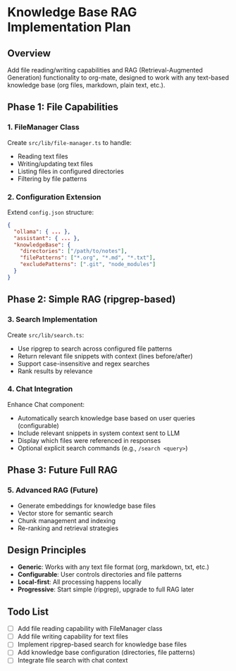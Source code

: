 # Knowledge Base RAG Implementation Plan

## Overview
Add file reading/writing capabilities and RAG (Retrieval-Augmented Generation) functionality to org-mate, designed to work with any text-based knowledge base (org files, markdown, plain text, etc.).

## Phase 1: File Capabilities

### 1. FileManager Class
Create `src/lib/file-manager.ts` to handle:
- Reading text files
- Writing/updating text files
- Listing files in configured directories
- Filtering by file patterns

### 2. Configuration Extension
Extend `config.json` structure:
```json
{
  "ollama": { ... },
  "assistant": { ... },
  "knowledgeBase": {
    "directories": ["/path/to/notes"],
    "filePatterns": ["*.org", "*.md", "*.txt"],
    "excludePatterns": [".git", "node_modules"]
  }
}
```

## Phase 2: Simple RAG (ripgrep-based)

### 3. Search Implementation
Create `src/lib/search.ts`:
- Use ripgrep to search across configured file patterns
- Return relevant file snippets with context (lines before/after)
- Support case-insensitive and regex searches
- Rank results by relevance

### 4. Chat Integration
Enhance Chat component:
- Automatically search knowledge base based on user queries (configurable)
- Include relevant snippets in system context sent to LLM
- Display which files were referenced in responses
- Optional explicit search commands (e.g., `/search <query>`)

## Phase 3: Future Full RAG

### 5. Advanced RAG (Future)
- Generate embeddings for knowledge base files
- Vector store for semantic search
- Chunk management and indexing
- Re-ranking and retrieval strategies

## Design Principles
- **Generic**: Works with any text file format (org, markdown, txt, etc.)
- **Configurable**: User controls directories and file patterns
- **Local-first**: All processing happens locally
- **Progressive**: Start simple (ripgrep), upgrade to full RAG later

## Todo List
- [ ] Add file reading capability with FileManager class
- [ ] Add file writing capability for text files
- [ ] Implement ripgrep-based search for knowledge base files
- [ ] Add knowledge base configuration (directories, file patterns)
- [ ] Integrate file search with chat context
